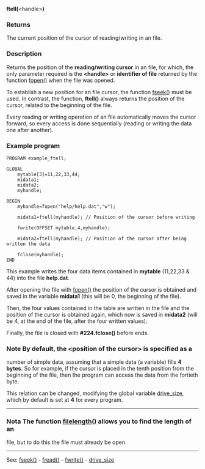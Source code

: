 **ftell(**&lt;handle&gt;**)**

### Returns

The current position of the cursor of reading/writing in an file.

### Description

Returns the position of the **reading/writing cursor** in an file, for which,
the only parameter required is the **&lt;handle&gt;** or **identifier of file** returned by the
function [fopen()](fopen().md) when the file was opened.

To establish a new position for an file cursor, the function [fseek()](fseek().md)
must be used. In contrast, the function, **ftell()** always returns
the position of the cursor, related to the beginning of the file.

Every reading or writing operation of an file
automatically moves the cursor forward, so every access is
done sequentially (reading or writing the data one after another).

### Example program
```
PROGRAM example_ftell;

GLOBAL
    mytable[3]=11,22,33,44;
    midata1;
    midata2;
    myhandle;

BEGIN
    myhandle=fopen("help/help.dat","w");

    midata1=ftell(myhandle); // Position of the cursor before writing

    fwrite(OFFSET mytable,4,myhandle);

    midata2=ftell(myhandle); // Position of the cursor after being written the data

    fclose(myhandle);
END
```


This example writes the four data items contained in **mytable** (11,22,33 &amp; 44)
into the file **help.dat**.

After opening the file with [fopen()](fopen().md) the position of the cursor is obtained
and saved in the variable **midata1** (this will be 0, the beginning of the file).

Then, the four values contained in the table are written in the file and the
position of the cursor is obtained again, which now is saved in **midata2** (will be
4, at the end of the file, after the four written values).

Finally, the file is closed with **#224.fclose()** before ends.

### Note By default, the **&lt;position of the cursor&gt;** is specified as a
number of simple data, assuming that a simple data (a variable)
fills **4 bytes**. So for example, if the cursor is placed in the tenth position
from the beginning of the file, then the program can access the data
from the fortieth byte.

This relation can be changed, modifying the global variable [drive_size](global_unit_size.md),
which by default is set at **4** for every program.

---------------------------------------


### Nota The function [filelength()](filelength().md) allows you to find the length of an
file, but to do this the file must already be open.

---------------------------------------
See: [fseek()](fseek().md) - [fread()](fread().md) - [fwrite()](fwrite().md) - [drive_size](global_unit_size.md)

